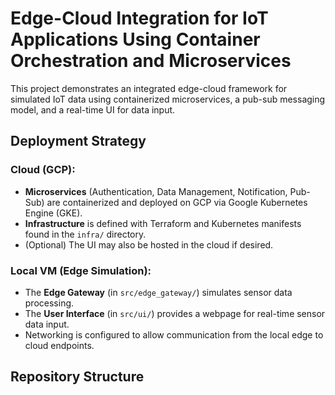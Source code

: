 # Edge-Cloud Integration for IoT Applications Using Container Orchestration and Microservices

This project demonstrates an integrated edge-cloud framework for simulated IoT data using containerized microservices, a pub-sub messaging model, and a real-time UI for data input.

## Deployment Strategy

### Cloud (GCP):
- **Microservices** (Authentication, Data Management, Notification, Pub-Sub) are containerized and deployed on GCP via Google Kubernetes Engine (GKE).
- **Infrastructure** is defined with Terraform and Kubernetes manifests found in the `infra/` directory.
- (Optional) The UI may also be hosted in the cloud if desired.

### Local VM (Edge Simulation):
- The **Edge Gateway** (in `src/edge_gateway/`) simulates sensor data processing.
- The **User Interface** (in `src/ui/`) provides a webpage for real-time sensor data input.
- Networking is configured to allow communication from the local edge to cloud endpoints.

## Repository Structure